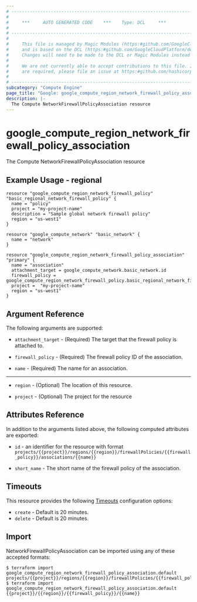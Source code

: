 ```yaml
---
# ----------------------------------------------------------------------------
#
#     ***     AUTO GENERATED CODE    ***    Type: DCL     ***
#
# ----------------------------------------------------------------------------
#
#     This file is managed by Magic Modules (https:#github.com/GoogleCloudPlatform/magic-modules)
#     and is based on the DCL (https:#github.com/GoogleCloudPlatform/declarative-resource-client-library).
#     Changes will need to be made to the DCL or Magic Modules instead of here.
#
#     We are not currently able to accept contributions to this file. If changes
#     are required, please file an issue at https:#github.com/hashicorp/terraform-provider-google/issues/new/choose
#
# ----------------------------------------------------------------------------
subcategory: "Compute Engine"
page_title: "Google: google_compute_region_network_firewall_policy_association"
description: |-
  The Compute NetworkFirewallPolicyAssociation resource
---
```


# google_compute_region_network_firewall_policy_association

The Compute NetworkFirewallPolicyAssociation resource

## Example Usage - regional
```hcl
resource "google_compute_region_network_firewall_policy" "basic_regional_network_firewall_policy" {
  name = "policy"
  project = "my-project-name"
  description = "Sample global network firewall policy"
  region = "us-west1"
}

resource "google_compute_network" "basic_network" {
  name = "network"
}

resource "google_compute_region_network_firewall_policy_association" "primary" {
  name = "association"
  attachment_target = google_compute_network.basic_network.id
  firewall_policy =  google_compute_region_network_firewall_policy.basic_regional_network_firewall_policy.name
  project =  "my-project-name"
  region = "us-west1"
}

```

## Argument Reference

The following arguments are supported:

* `attachment_target` -
  (Required)
  The target that the firewall policy is attached to.
  
* `firewall_policy` -
  (Required)
  The firewall policy ID of the association.
  
* `name` -
  (Required)
  The name for an association.
  


- - -

* `region` -
  (Optional)
  The location of this resource.
  
* `project` -
  (Optional)
  The project for the resource
  


## Attributes Reference

In addition to the arguments listed above, the following computed attributes are exported:

* `id` - an identifier for the resource with format `projects/{{project}}/regions/{{region}}/firewallPolicies/{{firewall_policy}}/associations/{{name}}`

* `short_name` -
  The short name of the firewall policy of the association.
  
## Timeouts

This resource provides the following
[Timeouts](/docs/configuration/resources.html#timeouts) configuration options:

- `create` - Default is 20 minutes.
- `delete` - Default is 20 minutes.

## Import

NetworkFirewallPolicyAssociation can be imported using any of these accepted formats:

```
$ terraform import google_compute_region_network_firewall_policy_association.default projects/{{project}}/regions/{{region}}/firewallPolicies/{{firewall_policy}}/associations/{{name}}
$ terraform import google_compute_region_network_firewall_policy_association.default {{project}}/{{region}}/{{firewall_policy}}/{{name}}
```



